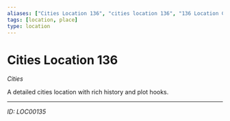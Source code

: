 ```yaml
---
aliases: ["Cities Location 136", "cities location 136", "136 Location Cities"]
tags: [location, place]
type: location
---
```


# Cities Location 136

*Cities*

A detailed cities location with rich history and plot hooks.

---
*ID: LOC00135*